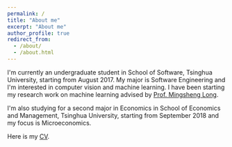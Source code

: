 ```yaml
---
permalink: /
title: "About me"
excerpt: "About me"
author_profile: true
redirect_from: 
  - /about/
  - /about.html
---
```


I'm currently an undergraduate student in School of Software, Tsinghua University, starting from August 2017. My major is Software Engineering and I'm interested in computer vision and machine learning. I have been starting my research work on machine learning advised by [Prof. Mingsheng Long](http://ise.thss.tsinghua.edu.cn/~mlong/).

I'm also studying for a second major in Economics in School of Economics and Management, Tsinghua University, starting from September 2018 and my focus is Microeconomics.

Here is my [CV](files/cv.pdf).